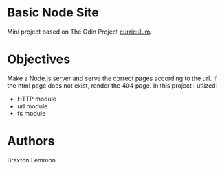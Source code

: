 # Basic Node Site
Mini project based on The Odin Project [curriculum](https://www.theodinproject.com/lessons/basic-informational-site).

# Objectives
Make a Node.js server and serve the correct pages according to the url. If the html page does not exist, render the 404 page. In this project I utlized:
- HTTP module
- url module
- fs module

# Authors
Braxton Lemmon